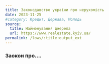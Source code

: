 ```yaml
---
title: Законодавство україни про нерухомість
date: 2023-11-25
#category: Кредит, Держава, Молодь
source:
  title: Найменування джерела
  url: https://www.realestate.kyiv.ua/
permalink: /lows/:title:output_ext
---
```


### Заокон про....
